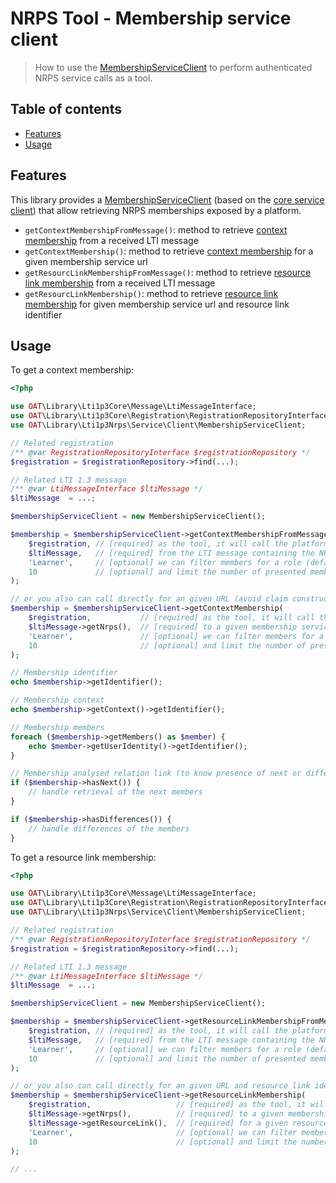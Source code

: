 # NRPS Tool - Membership service client

> How to use the [MembershipServiceClient](../src/Service/Client/MembershipServiceClient.php) to perform authenticated NRPS service calls as a tool.

## Table of contents

- [Features](#features)
- [Usage](#usage)

## Features

This library provides a [MembershipServiceClient](../src/Service/Client/MembershipServiceClient.php) (based on the [core service client](https://github.com/oat-sa/lib-lti1p3-core/blob/master/doc/service/service-client.md)) that allow retrieving NRPS memberships exposed by a platform.

- `getContextMembershipFromMessage()`: method to retrieve [context membership](https://www.imsglobal.org/spec/lti-nrps/v2p0#context-membership) from a received LTI message
- `getContextMembership()`: method to retrieve [context membership](https://www.imsglobal.org/spec/lti-nrps/v2p0#context-membership) for a given membership service url
- `getResourcLinkMembershipFromMessage()`: method to retrieve [resource link membership](https://www.imsglobal.org/spec/lti-nrps/v2p0#resource-link-membership-service) from a received LTI message
- `getResourcLinkMembership()`: method to retrieve [resource link membership](https://www.imsglobal.org/spec/lti-nrps/v2p0#resource-link-membership-service) for given membership service url and resource link identifier

## Usage

To get a context membership:
```php
<?php

use OAT\Library\Lti1p3Core\Message\LtiMessageInterface;
use OAT\Library\Lti1p3Core\Registration\RegistrationRepositoryInterface;
use OAT\Library\Lti1p3Nrps\Service\Client\MembershipServiceClient;

// Related registration
/** @var RegistrationRepositoryInterface $registrationRepository */
$registration = $registrationRepository->find(...);

// Related LTI 1.3 message
/** @var LtiMessageInterface $ltiMessage */
$ltiMessage  = ...;

$membershipServiceClient = new MembershipServiceClient();

$membership = $membershipServiceClient->getContextMembershipFromMessage(
    $registration, // [required] as the tool, it will call the platform of this registration
    $ltiMessage,   // [required] from the LTI message containing the NRPS claim (got at LTI launch)
    'Learner',     // [optional] we can filter members for a role (default: no filter)
    10             // [optional] and limit the number of presented members (default: no limit)
);

// or you also can call directly for an given URL (avoid claim construction)
$membership = $membershipServiceClient->getContextMembership(
    $registration,           // [required] as the tool, it will call the platform of this registration
    $ltiMessage->getNrps(),  // [required] to a given membership service url
    'Learner',               // [optional] we can filter members for a role (default: no filter)
    10                       // [optional] and limit the number of presented members (default: no limit)
);

// Membership identifier
echo $membership->getIdentifier();

// Membership context
echo $membership->getContext()->getIdentifier();

// Membership members
foreach ($membership->getMembers() as $member) {
    echo $member->getUserIdentity()->getIdentifier();
}

// Membership analysed relation link (to know presence of next or differences)
if ($membership->hasNext()) {
    // handle retrieval of the next members
}

if ($membership->hasDifferences()) {
    // handle differences of the members
}
```

To get a resource link membership:
```php
<?php

use OAT\Library\Lti1p3Core\Message\LtiMessageInterface;
use OAT\Library\Lti1p3Core\Registration\RegistrationRepositoryInterface;
use OAT\Library\Lti1p3Nrps\Service\Client\MembershipServiceClient;

// Related registration
/** @var RegistrationRepositoryInterface $registrationRepository */
$registration = $registrationRepository->find(...);

// Related LTI 1.3 message
/** @var LtiMessageInterface $ltiMessage */
$ltiMessage  = ...;

$membershipServiceClient = new MembershipServiceClient();

$membership = $membershipServiceClient->getResourceLinkMembershipFromMessage(
    $registration, // [required] as the tool, it will call the platform of this registration
    $ltiMessage,   // [required] from the LTI message containing the NRPS and ResourceLink claims (got at LTI launch)
    'Learner',     // [optional] we can filter members for a role (default: no filter)
    10             // [optional] and limit the number of presented members (default: no limit)
);

// or you also can call directly for an given URL and resource link identifier (avoid claims construction)
$membership = $membershipServiceClient->getResourceLinkMembership(
    $registration,                   // [required] as the tool, it will call the platform of this registration
    $ltiMessage->getNrps(),          // [required] to a given membership service url
    $ltiMessage->getResourceLink(),  // [required] for a given resource link identifier
    'Learner',                       // [optional] we can filter members for a role (default: no filter)
    10                               // [optional] and limit the number of presented members (default: no limit)
);

// ...
```
